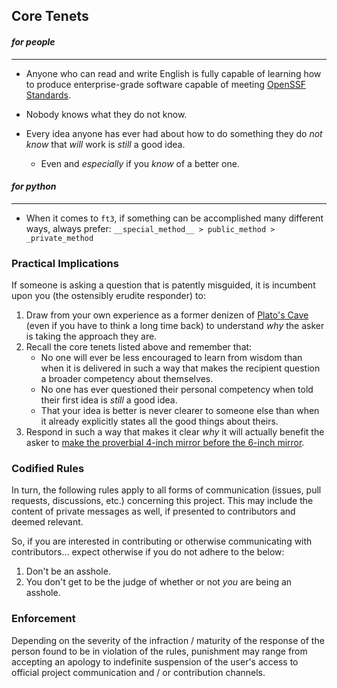 ## Core Tenets

#### _for people_

---

* Anyone who can read and write English is fully capable of learning how to produce enterprise-grade software capable of meeting [OpenSSF Standards](https://www.bestpractices.dev/en).

* Nobody knows what they do not know.

* Every idea anyone has ever had about how to do something they do _not know_ that _will_ work is _still_ a good idea.

    * Even and _especially_ if you _know_ of a better one.

#### _for python_

---

* When it comes to `ft3`, if something can be accomplished many different ways, always prefer:  `__special_method__ > public_method > _private_method`


### Practical Implications

If someone is asking a question that is patently misguided, it is incumbent upon you (the ostensibly erudite responder) to:

1. Draw from your own experience as a former denizen of [Plato's Cave](https://en.wikipedia.org/wiki/Allegory_of_the_cave) (even if you have to think a long time back) to understand _why_ the asker is taking the approach they are.
2. Recall the core tenets listed above and remember that:
    * No one will ever be less encouraged to learn from wisdom than when it is delivered in such a way that makes the recipient question a broader competency about themselves.
    * No one has ever questioned their personal competency when told their first idea is _still_ a good idea.
    * That your idea is better is never clearer to someone else than when it already explicitly states all the good things about theirs.
3. Respond in such a way that makes it clear _why_ it will actually benefit the asker to [make the proverbial 4-inch mirror before the 6-inch mirror](https://wiki.c2.com/?TelescopeRule).


### Codified Rules

In turn, the following rules apply to all forms of communication (issues, pull requests, discussions, etc.) concerning this project. This may include the content of private messages as well, if presented to contributors and deemed relevant.

So, if you are interested in contributing or otherwise communicating with contributors... expect otherwise if you do not adhere to the below:

1. Don't be an asshole.
2. You don't get to be the judge of whether or not _you_ are being an asshole.


### Enforcement

Depending on the severity of the infraction / maturity of the response of the person found to be in violation of the rules, punishment may range from accepting an apology to indefinite suspension of the user's access to official project communication and / or contribution channels.
